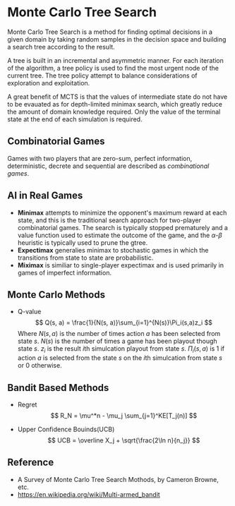 # Monte Carlo Tree Search

Monte Carlo Tree Search is a method for finding optimal decisions in a given domain by taking random samples in the decision space and building a search tree according to the result.

A tree is built in an incremental and asymmetric manner. For each iteration of the algorithm, a tree policy is used to find the most urgent node of the current tree. The tree policy attempt to balance considerations of exploration and exploitation. 

A great benefit of MCTS is that the values of intermediate state do not have to be evauated as for depth-limited minimax search, which greatly reduce the amount of domain knowledge required. Only the value of the terminal state at the end of each simulation is required.

## Combinatorial Games
Games with two players that are zero-sum, perfect information, deterministic, decrete and sequential are described as *combinational games*.

## AI in Real Games
* **Minimax** attempts to minimize the opponent's maximum reward at each state,  and this is the traditional search approach for two-player combinatorial games. The search is typically stopped prematurely and a value function used to estimate the outcome of the game, and the $\alpha$-$\beta$ heuristic is typically used to prune the gtree.
* **Expectimax** generalies minimax to stochastic games in which the transitions from state to state are probabilistic.
* **Miximax** is similiar to single-player expectimax and is used primarily in games of imperfect information.

## Monte Carlo Methods
* Q-value
$$
Q(s, a) = \frac{1}{N(s, a)}\sum_{i=1}^{N(s)}\Pi_i(s,a)z_i
$$
Where $N(s, a)$ is the number of times action $a$ has been selected from state $s$.
      $N(s)$ is the number of times a game has been playout though state $s$.
      $z_i$ is the result $i$th simulcation playout from state $s$.
      $\Pi_i(s,a)$ is 1 if action $a$ is selected from the state $s$ on the $i$th simulcation from state $s$ or $0$ otherwise.


## Bandit Based Methods
* Regret
$$
R_N = \mu^*n - \mu_j \sum_{j=1}^KE[T_j(n)]
$$

* Upper Confidence Bouinds(UCB)
$$
UCB = \overline X_j + \sqrt{\frac{2\ln n}{n_j}}
$$

## Reference
* A Survey of Monte Carlo Tree Search Mothods,   by Cameron Browne, etc.
* https://en.wikipedia.org/wiki/Multi-armed_bandit
